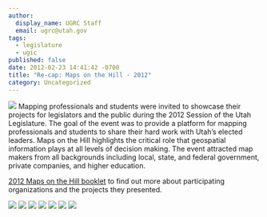 ```yaml
---
author:
  display_name: UGRC Staff
  email: ugrc@utah.gov
tags:
  - legislature
  - ugic
published: false
date: 2012-02-23 14:41:42 -0700
title: "Re-cap: Maps on the Hill - 2012"
category: Uncategorized
---
```


<p><img src="deleted" class="inline-text-right" /> Mapping professionals and students were invited to showcase their projects for legislators and the public during the 2012 Session of the Utah Legislature. The goal of the event was to provide a platform for mapping professionals and students to share their hard work with Utah’s elected leaders. Maps on the Hill highlights the critical role that geospatial information plays at all levels of decision making. The event attracted map makers from all backgrounds including local, state, and federal government, private companies, and higher education.</p>
<p><a href="{% link downloads/2012MapsOnTheHill_bookletSM.pdf %}">2012 Maps on the Hill booklet</a> to find out more about participating organizations and the projects they presented.</p>
<p>
    <img src="deleted" class="pull-left" />
    <img src="{% link images/uploads/DSC_0690-150x150.jpg %}" class="pull-left" />
    <img src="deleted" class="pull-left" />
    <img src="{% link images/uploads/DSC_0686-150x150.jpg %}" class="pull-left" />
    <img src="deleted" class="pull-left" />
    <img src="{% link images/uploads/DSC_0683-150x150.jpg %}" class="pull-left" />
    <img src="deleted" class="pull-left" />
</p>
